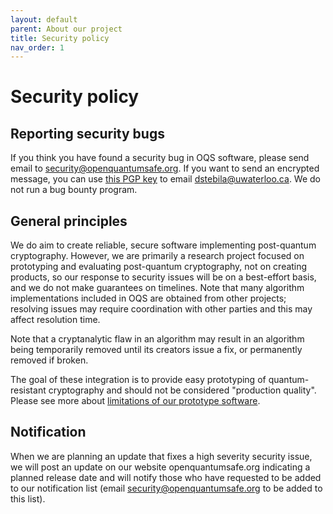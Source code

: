 ```yaml
---
layout: default
parent: About our project
title: Security policy
nav_order: 1
---
```


# Security policy

## Reporting security bugs

If you think you have found a security bug in OQS software, please send email to security@openquantumsafe.org.  If you want to send an encrypted message, you can use [this PGP key](https://pgp.mit.edu/pks/lookup?op=get&search=0x35A2F17C7C8B45E2) to email dstebila@uwaterloo.ca.  We do not run a bug bounty program.

## General principles

We do aim to create reliable, secure software implementing post-quantum cryptography.  However, we are primarily a research project focused on prototyping and evaluating post-quantum cryptography, not on creating products, so our response to security issues will be on a best-effort basis, and we do not make guarantees on timelines.  Note that many algorithm implementations included in OQS are obtained from other projects; resolving issues may require coordination with other parties and this may affect resolution time.

Note that a cryptanalytic flaw in an algorithm may result in an algorithm being temporarily removed until its creators issue a fix, or permanently removed if broken.

The goal of these integration is to provide easy prototyping of quantum-resistant cryptography and should not be considered "production quality".  Please see more about [limitations of our prototype software](../about).

## Notification

When we are planning an update that fixes a high severity security issue, we will post an update on our website openquantumsafe.org indicating a planned release date and will notify those who have requested to be added to our notification list (email security@openquantumsafe.org to be added to this list).
